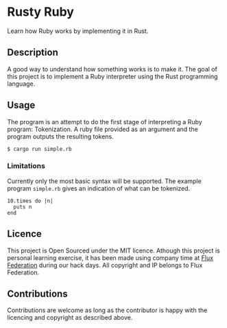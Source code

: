 # Rusty Ruby
Learn how Ruby works by implementing it in Rust.

## Description
A good way to understand how something works is to make it. The goal of this project is to implement a Ruby interpreter using the Rust programming language.

## Usage
The program is an attempt to do the first stage of interpreting a Ruby program: Tokenization. A ruby file provided as an argument and the program outputs the resulting tokens.
```
$ cargo run simple.rb
```

### Limitations
Currently only the most basic syntax will be supported. The example program `simple.rb` gives an indication of what can be tokenized.
```
10.times do |n|
  puts n
end
```

## Licence
This project is Open Sourced under the MIT licence. Athough this project is personal learning exercise, it has been made using company time at [Flux Federation](http://fluxfederation.com/) during our hack days. All copyright and IP belongs to Flux Federation.

## Contributions
Contributions are welcome as long as the contributor is happy with the licencing and copyright as described above.
